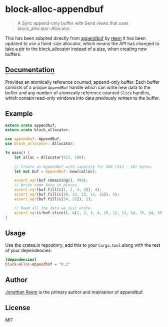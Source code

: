 # block-alloc-appendbuf

> A Sync append-only buffer with Send views that uses block_allocator::Allocator. 

This has been adapted directly from [appendbuf](https://github.com/reem/appendbuf) by [reem](https://github.com/reem) 
It has been updated to use a fixed-size allocator, which means the API has changed to take a ptr to the block_allocator
instead of a size, when creating new buffers. 

## [Documentation](https://crates.fyi/crates/appendbuf/0.1.6)

Provides an atomically reference counted, append-only buffer. Each buffer
consists of a unique `AppendBuf` handle which can write new data to the buffer
and any number of atomically reference counted `Slice` handles, which contain
read-only windows into data previously written to the buffer.

## Example

```rust
extern crate appendbuf;
extern crate block_allocator;

use appendbuf::AppendBuf;
use block_allocator::Allocator;

fn main() {
    let alloc = Allocator(512, 100);
    
    // Create an AppendBuf with capacity for 496 (512 - 16) bytes.
    let mut buf = AppendBuf::new(&alloc);

    assert_eq!(buf.remaining(), 496);
    // Write some data in pieces.
    assert_eq!(buf.fill(&[1, 2, 3, 4]), 4);
    assert_eq!(buf.fill(&[10, 12, 13, 14, 15]), 5);
    assert_eq!(buf.fill(&[34, 35]), 2);

    // Read all the data we just wrote.
    assert_eq!(&*buf.slice(), &[1, 2, 3, 4, 10, 12, 13, 14, 15, 34, 35]);
}
```

## Usage

Use the crates.io repository; add this to your `Cargo.toml` along
with the rest of your dependencies:

```toml
[dependencies]
block-alloc-appendbuf = "0.1"
```

## Author

[Jonathan Reem](https://medium.com/@jreem) is the primary author and maintainer of appendbuf.

## License

MIT

